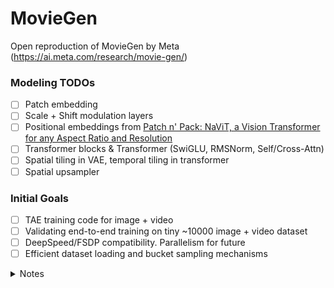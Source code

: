 # MovieGen

Open reproduction of MovieGen by Meta (https://ai.meta.com/research/movie-gen/)

### Modeling TODOs

- [ ] Patch embedding
- [ ] Scale + Shift modulation layers
- [ ] Positional embeddings from [Patch n' Pack: NaViT, a Vision Transformer for any Aspect Ratio and Resolution](https://arxiv.org/abs/2307.06304)
- [ ] Transformer blocks & Transformer (SwiGLU, RMSNorm, Self/Cross-Attn)
- [ ] Spatial tiling in VAE, temporal tiling in transformer
- [ ] Spatial upsampler

### Initial Goals

- [ ] TAE training code for image + video
- [ ] Validating end-to-end training on tiny ~10000 image + video dataset
- [ ] DeepSpeed/FSDP compatibility. Parallelism for future
- [ ] Efficient dataset loading and bucket sampling mechanisms

<details>
<summary> Notes </summary>

- Scaling training data and compute on vanilla transformer from [Attention is All you Need](https://arxiv.org/abs/1706.03762) works well for generative video.
- Flow matching objective.
  - [Flow Matching for Generative Modeling](https://arxiv.org/abs/2210.02747)
  - [An introduction to Flow Matching](https://mlg.eng.cam.ac.uk/blog/2024/01/20/flow-matching.html)
  - [Flow Matching in Latent Space](https://vinairesearch.github.io/LFM/)
  - [Match flows, not scores](https://ayandas.me/blogs/2024-04-26-flow-matching-strightning-sd3.html)
- Movie Gen Video is trained on ~100M videos and ~1B images
  - To improve video generation quality, SFT on small high quality video/text dataset
  - 30B parameters, can reason about object motion, subject-object interactions, geometry, camera motions, physics and more
  - Other capabilities include personalization, precise editing, etc.
- Movie Gen Audio is trained on ~1M hours of audio
  - SFT performed on small set of high quality (text, audio) and (text, audio, video) pairs.
- Training recipe:
  - Text-to-image pretraining at 256px.
  - Text-to-image + Text-to-video pretraining at 768px (upto 16s at 16 FPS).
  - Personalized text-to-video, finetuning, video-to-video editing at 768px

<table align="center">
<tr align="center"><img src="assets/training-recipe.png" /></tr>
</table>

- Joint foundational model for text-to-image and text-to-video tasks. Images are treated as single frame video. Image-text pairs are easier to scale with diverse concepts and styles, and so joint modeling leads to better generalization capabilities.
- Single temporal autoencoder (TAE) for RGB images and videos to map to latent space.
- Spatial upsampler upscales 768px to 1080p resolution.
- Text encoders used: [UL2](https://huggingface.co/google/ul2), [MetaCLIP](https://huggingface.co/facebook/metaclip-h14-fullcc2.5b), [ByT5](https://huggingface.co/google/byt5-large)
- TAE compresses video of shape $T' \times 3 \times H' \times W'$ to continuous-valued latent $T \times C \times H \times W$ where $T \lt T', H \lt H', W \lt W'$. 8x compression ratio.
  - **Architecture:**
    - Similar to image VAE but has extra temporal layers. After each 2D spatial convolution, 1D temporal convolution and 1D temporal attention after each 2D spatial attention. All temporal convolutions use symmetrical replicate padding.
    - Temporal downsampling performed with strided convolution with `stride=2`, and upsampling by neareast neighbour interpolation.
    - Increasing latent channels leads to better reconstruction. `C = 16` is chosen.
    - Spatial parameters are initialized from image VAE and then temporal parameters are inflated. Jointly trained on image-video data in ratio 1:3.
    - Improvements to training objective: Original objective in [High Resolution Image Synthesis with Latent Diffusion Models](https://arxiv.org/abs/2112.10752) leads to "spots" in pixel space - latent vectors with high norms in certain spatial locations. Loss penalty for encoding values far from the mean. Given an input latent $X$, outlier penalty loss (OPL) is described as:

      $\mathcal{L}_{\text{OPL}}(X, r) = \frac{1}{HW} \sum_{i=1}^{H} \sum_{j=1}^{W} \max \left( \| X_{i,j} - \text{Mean}(X) \| - r \| \text{Std}(X) \| , 0 \right)$
    
      $r$ is a scaling factor denoting how far outside the standard deviation a latent value needs to be for penalization to take effect. $\mathcal{L}_{\text{OPL}}$ is added to standard VAE losses (reconstruction, discriminator, perceptual). They set $r = 3$ and a large loss weight for outlier loss.
  - Temporal tiling: To support efficient inference, input video and latent tensors are broken into tiles along temporal dimension and alpha blended. Standard approach similar to spatial tiling. [Reference for spatial tiling](https://github.com/huggingface/diffusers/blob/99f608218caa069a2f16dcf9efab46959b15aec0/src/diffusers/models/autoencoders/autoencoder_kl_cogvideox.py#L1299). Tile size of 32 pixel-space frames, or 4 latent-space frames, tile without overlap in encoder, tile with overlap of 16-pixel space (2 latent-space) frames in decoder. Standard linear blending.
  - Flow matching objective. Video sample in latent space $X_1$ has noise added to it sampled from normal distribution, at timestep $t \in [0, 1]$. Model is trained to predict velocity - $V_t = \frac{dX_t}{dt}$, which teaches the model to "move" noisy sample in direction of clean latent sample.
    - Simple linear interpolation ([optimal transport path](https://arxiv.org/abs/2210.02747)): $X_t = t \cdot X_1 + (1 - (1 - \sigma_{min})t) \cdot X_0$, with $\sigma_{min} = 10^{-5}$.
    - Ground truth velocity: $V_T = \frac{dX_t}{dt} = X_1 + (\sigma_{min} - 1) \cdot X_0$.
    - Model predicts $V_t' = u(X_t, P, t; \theta)$, where $\theta$ denotes model parameters, $P$ is the prompt condition and $X_t$ is the noisy latent sampled at timestep $t$.
    - The model is trained by minimizing the mean squared loss between ground truth velocity and model prediction.
  - > Empirically, we found that Flow Matching was more robust to the exact choice of noise schedules and it outperforms diffusion losses (see Section 3.6.2). Thus, we adopt Flow Matching for its simplicity and high performance.
- Training and modeling details:
  - Modeling params: 48 layers, 6144 embedding dimension, 16384 feedforward dimension, 48 attention heads, SwiGLU activations, RMSNorm.
  - FPS is appended to text prompts as "FPS-16" or "FPS-24". 16 and 24 are the only ones used.

</details>

